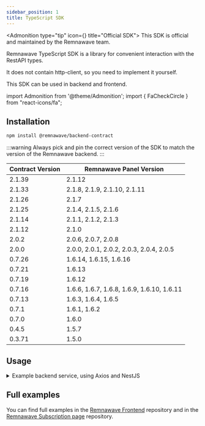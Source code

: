 ```yaml
---
sidebar_position: 1
title: TypeScript SDK
---
```


<Admonition type="tip" icon={<FaCheckCircle />} title="Official SDK">
This SDK is official and maintained by the Remnawave team.
</Admonition>

Remnawave TypeScript SDK is a library for convenient interaction with the RestAPI types.

It does not contain http-client, so you need to implement it yourself.

This SDK can be used in backend and frontend.

import Admonition from '@theme/Admonition';
import { FaCheckCircle } from "react-icons/fa";

## Installation

```bash
npm install @remnawave/backend-contract
```

:::warning
Always pick and pin the correct version of the SDK to match the version of the Remnawave backend.
:::

| Contract Version | Remnawave Panel Version                    |
| ---------------- | ------------------------------------------ |
| 2.1.39           | 2.1.12                                     |
| 2.1.33           | 2.1.8, 2.1.9, 2.1.10, 2.1.11               |
| 2.1.26           | 2.1.7                                      |
| 2.1.25           | 2.1.4, 2.1.5, 2.1.6                        |
| 2.1.14           | 2.1.1, 2.1.2, 2.1.3                        |
| 2.1.12           | 2.1.0                                      |
| 2.0.2            | 2.0.6, 2.0.7, 2.0.8                        |
| 2.0.0            | 2.0.0, 2.0.1, 2.0.2, 2.0.3, 2.0.4, 2.0.5   |
| 0.7.26           | 1.6.14, 1.6.15, 1.6.16                     |
| 0.7.21           | 1.6.13                                     |
| 0.7.19           | 1.6.12                                     |
| 0.7.16           | 1.6.6, 1.6.7, 1.6.8, 1.6.9, 1.6.10, 1.6.11 |
| 0.7.13           | 1.6.3, 1.6.4, 1.6.5                        |
| 0.7.1            | 1.6.1, 1.6.2                               |
| 0.7.0            | 1.6.0                                      |
| 0.4.5            | 1.5.7                                      |
| 0.3.71           | 1.5.0                                      |

## Usage

<details>
<summary>Example backend service, using Axios and NestJS</summary>

```typescript
import axios from 'axios'

import { Injectable, Logger } from '@nestjs/common'
import { ConfigService } from '@nestjs/config'

import { GetUserByUsernameCommand } from '@remnawave/backend-contract'

import { ICommandResponse } from '../types/command-response.type'

@Injectable()
export class AxiosService {
    public axiosInstance: AxiosInstance
    private readonly logger = new Logger(AxiosService.name)

    constructor(private readonly configService: ConfigService) {
        this.axiosInstance = axios.create({
            baseURL: this.configService.getOrThrow('REMNAWAVE_PANEL_URL'),
            timeout: 45_000,
            headers: {
                // highlight-next-line-green
                'x-forwarded-for': '127.0.0.1', // use this headers to bypass the panel reverse proxy restrictions. So you can access the panel from bridge networks: http://remnawave:3000
                // highlight-next-line-green
                'x-forwarded-proto': 'https', // use this headers to bypass the panel reverse proxy restrictions. So you can access the panel from bridge networks: http://remnawave:3000
                Authorization: `Bearer ${this.configService.get('REMNAWAVE_API_TOKEN')}`
            }
        })

        const caddyAuthApiToken = this.configService.get('CADDY_AUTH_API_TOKEN')

        if (caddyAuthApiToken) {
            this.axiosInstance.defaults.headers.common['X-Api-Key'] = caddyAuthApiToken
        }
    }

    public async getUserByUsername(
        username: string
    ): Promise<ICommandResponse<GetUserByUsernameCommand.Response>> {
        try {
            const response = await this.axiosInstance.request<GetUserByUsernameCommand.Response>({
                method: GetUserByUsernameCommand.endpointDetails.REQUEST_METHOD,
                url: GetUserByUsernameCommand.url(username)
            })

            return {
                isOk: true,
                response: response.data
            }
        } catch (error) {
            if (error instanceof AxiosError) {
                this.logger.error('Error in Axios GetUserByUsername Request:', error.message)

                return {
                    isOk: false
                }
            } else {
                this.logger.error('Error in GetUserByUsername Request:', error)

                return {
                    isOk: false
                }
            }
        }
    }
}
```

</details>

## Full examples

You can find full examples in the [Remnawave Frontend](https://github.com/remnawave/frontend) repository and in the [Remnawave Subscription page](https://github.com/remnawave/subscription-page) repository.
